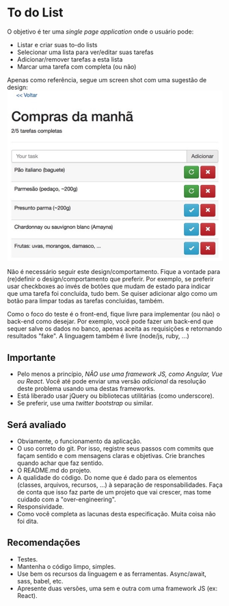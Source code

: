 # To do List

O objetivo é ter uma _single page application_ onde o usuário pode:

- Listar e criar suas to-do lists
- Selecionar uma lista para ver/editar suas tarefas
- Adicionar/remover tarefas a esta lista
- Marcar uma tarefa com completa (ou não)

Apenas como referência, segue um screen shot com uma sugestão de design:
![to-do list](sample.jpg)

Não é necessário seguir este design/comportamento. Fique a vontade para (re)definir o design/comportamento que preferir. Por exemplo, se preferir usar checkboxes ao invés de botões que mudam de estado para indicar que uma tarefa foi concluída, tudo bem. Se quiser adicionar algo como um botão para limpar todas as tarefas concluídas, também.

Como o foco do teste é o front-end, fique livre para implementar (ou não) o back-end como desejar. Por exemplo, você pode fazer um back-end que sequer salve os dados no banco, apenas aceita as requisições e retornando resultados "fake". A linguagem também é livre (node/js, ruby, ...)

## Importante

- Pelo menos a princípio, *_NÃO_ use uma framework JS, como Angular, Vue ou React*. Você até pode enviar uma versão *adicional* da resolução deste problema usando uma destas frameworks.
- Está liberado usar jQuery ou bibliotecas utilitárias (como underscore).
- Se preferir, use uma *twitter bootstrap* ou similar.

## Será avaliado

- Obviamente, o funcionamento da aplicação.
- O uso correto do git. Por isso, registre seus passos com commits que façam sentido e com mensagens claras e objetivas. Crie branches quando achar que faz sentido.
- O README.md do projeto.
- A qualidade do código. Do nome que é dado para os elementos (classes, arquivos, recursos, ...) à separação de responsabilidades. Faça de conta que isso faz parte de um projeto que vai crescer, mas tome cuidado com a "over-engineering".
- Responsividade.
- Como você completa as lacunas desta especificação. Muita coisa não foi dita.

## Recomendações

- Testes.
- Mantenha o código limpo, simples.
- Use bem os recursos da linguagem e as ferramentas. Async/await, sass, babel, etc.
- Apresente duas versões, uma sem e outra com uma framework JS (ex: React).
